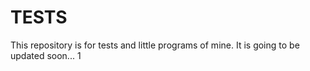 # TESTS


This repository is for tests and little programs of mine.
It is going to be updated soon...
1
